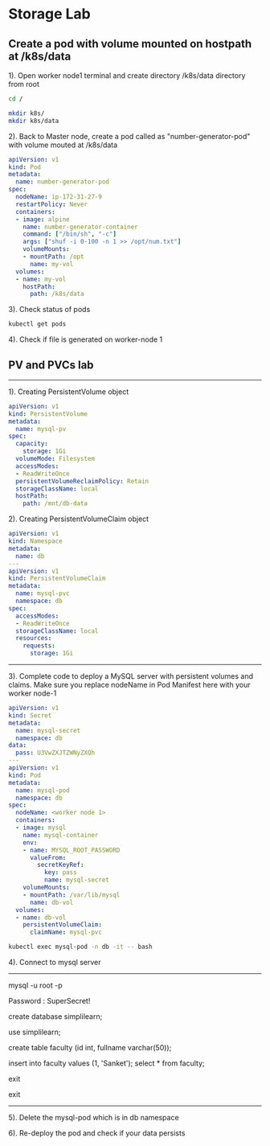
# Storage Lab

## Create a pod with volume mounted on hostpath at /k8s/data

1). Open worker node1 terminal and create directory /k8s/data directory from root

```bash
cd /
```

```bash
mkdir k8s/
mkdir k8s/data
```

2). Back to Master node, create a pod called as "number-generator-pod" with volume mouted at /k8s/data

```yml
apiVersion: v1
kind: Pod
metadata:
  name: number-generator-pod
spec:
  nodeName: ip-172-31-27-9
  restartPolicy: Never
  containers:
  - image: alpine
    name: number-generator-container
    command: ["/bin/sh", "-c"]
    args: ["shuf -i 0-100 -n 1 >> /opt/num.txt"]
    volumeMounts:
    - mountPath: /opt
      name: my-vol
  volumes:
  - name: my-vol
    hostPath:
      path: /k8s/data
```

3). Check status of pods

```bash
kubectl get pods
```

4). Check if file is generated on worker-node 1

## PV and PVCs lab

---

1). Creating PersistentVolume object

```yml
apiVersion: v1
kind: PersistentVolume
metadata:
  name: mysql-pv
spec:
  capacity:
    storage: 1Gi
  volumeMode: Filesystem
  accessModes:
  - ReadWriteOnce
  persistentVolumeReclaimPolicy: Retain
  storageClassName: local
  hostPath:
    path: /mnt/db-data
```

2). Creating PersistentVolumeClaim object

```yml
apiVersion: v1
kind: Namespace
metadata:
  name: db
---
apiVersion: v1
kind: PersistentVolumeClaim
metadata:
  name: mysql-pvc
  namespace: db
spec:
  accessModes:
  - ReadWriteOnce
  storageClassName: local
  resources:
    requests:
      storage: 1Gi
```

---

3). Complete code to deploy a MySQL server with persistent volumes and claims. Make sure you replace nodeName in Pod Manifest here with your worker node-1

```yml
apiVersion: v1
kind: Secret
metadata:
  name: mysql-secret
  namespace: db
data:
  pass: U3VwZXJTZWNyZXQh
---
apiVersion: v1
kind: Pod
metadata:
  name: mysql-pod
  namespace: db
spec:
  nodeName: <worker node 1>
  containers:
  - image: mysql
    name: mysql-container
    env:
    - name: MYSQL_ROOT_PASSWORD
      valueFrom:
        secretKeyRef:
          key: pass
          name: mysql-secret
    volumeMounts:
    - mountPath: /var/lib/mysql
      name: db-vol
  volumes:
  - name: db-vol
    persistentVolumeClaim:
      claimName: mysql-pvc
```

```bash
kubectl exec mysql-pod -n db -it -- bash
```

4). Connect to mysql server

---

mysql -u root -p

Password : SuperSecret!

create database simplilearn;

use simplilearn;

create table faculty (id int, fullname varchar(50));

insert into faculty values (1, 'Sanket');
select * from faculty;

exit

exit

---

5). Delete the mysql-pod which is in db namespace

6). Re-deploy the pod and check if your data persists
